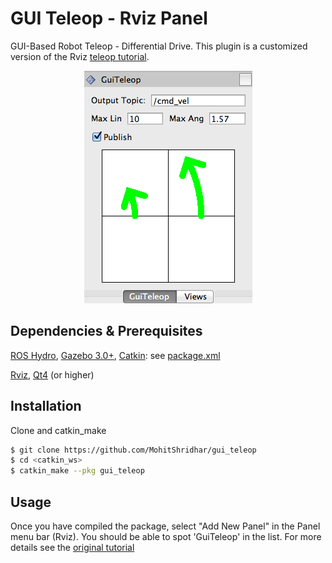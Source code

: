 GUI Teleop - Rviz Panel
==========

GUI-Based Robot Teleop - Differential Drive. This plugin is a customized version of the Rviz [teleop tutorial](http://docs.ros.org/indigo/api/rviz_plugin_tutorials/html/panel_plugin_tutorial.html).

<p align="center">
    <img style="" src="images/screenshot.png" />
</p>

## Dependencies & Prerequisites
[ROS Hydro](http://wiki.ros.org/hydro), [Gazebo 3.0+](http://gazebosim.org/), [Catkin](http://wiki.ros.org/catkin): see [package.xml](package.xml)

[Rviz](http://wiki.ros.org/rviz), [Qt4](http://qt-project.org/) (or higher)

## Installation
Clone and catkin_make
```bash
$ git clone https://github.com/MohitShridhar/gui_teleop
$ cd <catkin_ws>
$ catkin_make --pkg gui_teleop
```

## Usage

Once you have compiled the package, select "Add New Panel" in the Panel menu bar (Rviz). You should be able to spot 'GuiTeleop' in the list. For more details see the [original tutorial](http://docs.ros.org/indigo/api/rviz_plugin_tutorials/html/panel_plugin_tutorial.html)